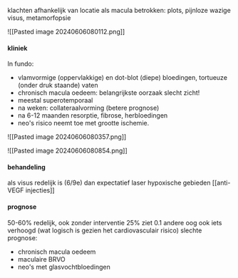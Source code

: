 klachten afhankelijk van locatie
als macula betrokken: plots, pijnloze wazige visus, metamorfopsie

![[Pasted image 20240606080112.png]]

#### kliniek
In fundo:
- vlamvormige (oppervlakkige) en dot-blot (diepe) bloedingen, tortueuze (onder druk staande) vaten
- chronisch macula oedeem: belangrijkste oorzaak slecht zicht!
- meestal superotemporaal
- na weken: collateraalvorming (betere prognose)
- na 6-12 maanden resorptie, fibrose, herbloedingen
- neo's risico neemt toe met grootte ischemie.

![[Pasted image 20240606080357.png]]



![[Pasted image 20240606080854.png]]

#### behandeling
als visus redelijk is (6/9e) dan expectatief
laser hypoxische gebieden
[[anti-VEGF injecties]]

#### prognose
50-60% redelijk, ook zonder interventie
25% ziet 0.1
andere oog ook iets verhoogd (wat logisch is gezien het cardiovasculair risico)
slechte prognose:
- chronisch macula oedeem
- maculaire BRVO
- neo's met glasvochtbloedingen
